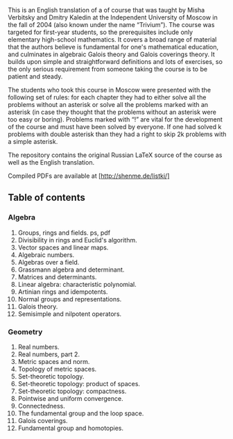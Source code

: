 
This is an English translation of a of course that was taught by Misha
Verbitsky and Dmitry Kaledin at the Independent University of Moscow
in the fall of 2004 (also known under the name “Trivium”). The course
was targeted for first-year students, so the prerequisites include
only elementary high-school mathematics. It covers a broad range of
material that the authors believe is fundamental for one's
mathematical education, and culminates in algebraic Galois theory and
Galois coverings theory. It builds upon simple and straightforward
definitions and lots of exercises, so the only serious requirement
from someone taking the course is to be patient and steady.

The students who took this course in Moscow were presented with the
following set of rules: for each chapter they had to either solve all
the problems without an asterisk or solve all the problems marked with
an asterisk (in case they thought that the problems without an
asterisk were too easy or boring). Problems marked with “!” are vital
for the development of the course and must have been solved by
everyone. If one had solved k problems with double asterisk than they
had a right to skip 2k problems with a simple asterisk.


The repository contains the original Russian LaTeX source of the
course as well as the English translation.

Compiled PDFs are available at [http://shenme.de/listki/]

## Table of contents

### Algebra

1. Groups, rings and fields. ps, pdf
2. Divisibility in rings and Euclid's algorithm.
3. Vector spaces and linear maps.
4. Algebraic numbers.
5. Algebras over a field.
6. Grassmann algebra and determinant.
7. Matrices and determinants.
8. Linear algebra: characteristic polynomial.
9. Artinian rings and idempotents.
10. Normal groups and representations.
11. Galois theory.
12. Semisimple and nilpotent operators.

### Geometry

1. Real numbers.
2. Real numbers, part 2.
3. Metric spaces and norm.
4. Topology of metric spaces.
5. Set-theoretic topology.
6. Set-theoretic topology: product of spaces.
7. Set-theoretic topology: compactness.
8. Pointwise and uniform convergence.
9. Connectedness.
10. The fundamental group and the loop space.
11. Galois coverings.
12. Fundamental group and homotopies.



